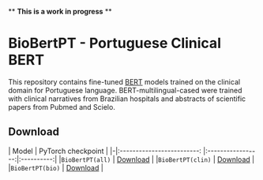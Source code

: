 ** **This is a work in progress** **

# BioBertPT - Portuguese  Clinical BERT

This repository contains fine-tuned [BERT](https://github.com/google-research/bert) models trained on the clinical domain for Portuguese language. BERT-multilingual-cased were trained with clinical narratives from Brazilian hospitals and abstracts of scientific papers from Pubmed and Scielo.

## Download

| Model | PyTorch checkpoint |
|-|:-------------------------: |:-----------------:|:----------:|
|`BioBertPT(all)`  | [Download](https://drive.google.com/open?id=1PrGzj7B0B6rXjPmKoFFOXa1gGjVVHuwA) |
|`BioBertPT(clin)`  | [Download](https://drive.google.com/open?id=1GIOqxPMxeW8sc4EyQ8s1ol3RFWgsBFte) |
|`BioBertPT(bio)`  | [Download](https://drive.google.com/open?id=16D0WA1QMoycvA0tR3KyVdMU1-vpw98sp) |